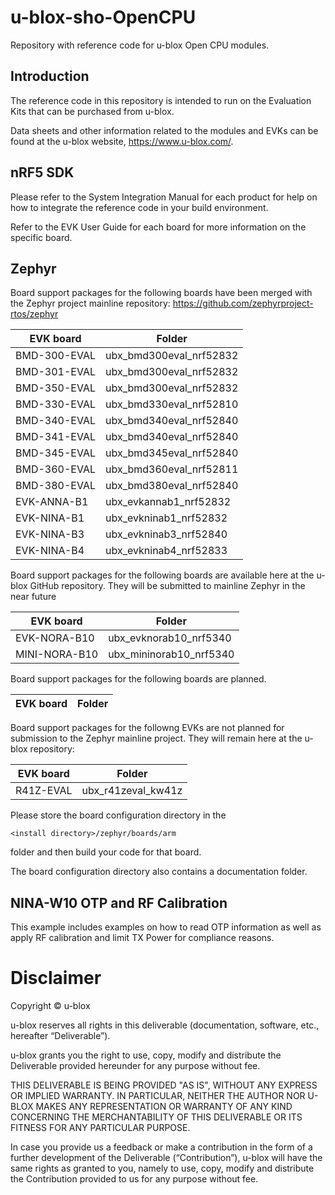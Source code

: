 # u-blox-sho-OpenCPU
Repository with reference code for u-blox Open CPU modules.

## Introduction
The reference code in this repository is intended to run on the Evaluation Kits
that can be purchased from u-blox.

Data sheets and other information related to the modules and EVKs can be found
at the u-blox website, https://www.u-blox.com/.

## nRF5 SDK
Please refer to the System Integration Manual for each product for help on how
to integrate the reference code in your build environment.

Refer to the EVK User Guide for each board for more information on the specific
board.

## Zephyr
Board support packages for the following boards have been merged with the Zephyr
project mainline repository: https://github.com/zephyrproject-rtos/zephyr

| EVK board    | Folder                  |
|--------------|-------------------------|
| BMD-300-EVAL | ubx_bmd300eval_nrf52832 |
| BMD-301-EVAL | ubx_bmd300eval_nrf52832 |
| BMD-350-EVAL | ubx_bmd300eval_nrf52832 |
| BMD-330-EVAL | ubx_bmd330eval_nrf52810 |
| BMD-340-EVAL | ubx_bmd340eval_nrf52840 |
| BMD-341-EVAL | ubx_bmd340eval_nrf52840 |
| BMD-345-EVAL | ubx_bmd345eval_nrf52840 |
| BMD-360-EVAL | ubx_bmd360eval_nrf52811 |
| BMD-380-EVAL | ubx_bmd380eval_nrf52840 |
| EVK-ANNA-B1  | ubx_evkannab1_nrf52832  |
| EVK-NINA-B1  | ubx_evkninab1_nrf52832  |
| EVK-NINA-B3  | ubx_evkninab3_nrf52840  |
| EVK-NINA-B4  | ubx_evkninab4_nrf52833  |

Board support packages for the following boards are available here at the u-blox
GitHub repository. They will be submitted to mainline Zephyr in the near future

| EVK board     | Folder                    |
|---------------|---------------------------|
| EVK-NORA-B10  | ubx_evknorab10_nrf5340    |
| MINI-NORA-B10 | ubx_mininorab10_nrf5340   |

Board support packages for the following boards are planned.

| EVK board     | Folder                    |
|---------------|---------------------------|

Board support packages for the followng EVKs are not planned for submission to
the Zephyr mainline project. They will remain here at the u-blox repository:

| EVK board | Folder             |
|-----------|--------------------|
| R41Z-EVAL | ubx_r41zeval_kw41z |

Please store the board configuration directory in the

	<install directory>/zephyr/boards/arm

folder and then build your code for that board.

The board configuration directory also contains a documentation folder.

## NINA-W10 OTP and RF Calibration
This example includes examples on how to read OTP information as well as apply RF calibration and limit TX Power for compliance reasons.

# Disclaimer
Copyright &#x00a9; u-blox

u-blox reserves all rights in this deliverable (documentation, software, etc.,
hereafter “Deliverable”).

u-blox grants you the right to use, copy, modify and distribute the
Deliverable provided hereunder for any purpose without fee.

THIS DELIVERABLE IS BEING PROVIDED "AS IS", WITHOUT ANY EXPRESS OR IMPLIED
WARRANTY. IN PARTICULAR, NEITHER THE AUTHOR NOR U-BLOX MAKES ANY
REPRESENTATION OR WARRANTY OF ANY KIND CONCERNING THE MERCHANTABILITY OF THIS
DELIVERABLE OR ITS FITNESS FOR ANY PARTICULAR PURPOSE.

In case you provide us a feedback or make a contribution in the form of a
further development of the Deliverable (“Contribution”), u-blox will have the
same rights as granted to you, namely to use, copy, modify and distribute the
Contribution provided to us for any purpose without fee.

